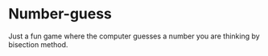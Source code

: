 # Number-guess
Just a fun game where the computer guesses a number you are thinking by bisection method.
